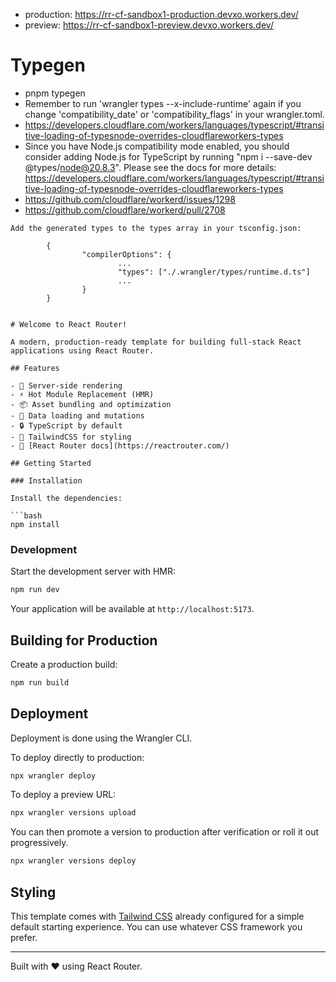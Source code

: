 - production: https://rr-cf-sandbox1-production.devxo.workers.dev/
- preview: https://rr-cf-sandbox1-preview.devxo.workers.dev/

# Typegen

- pnpm typegen
- Remember to run 'wrangler types --x-include-runtime' again if you change 'compatibility_date' or 'compatibility_flags' in your wrangler.toml.
- https://developers.cloudflare.com/workers/languages/typescript/#transitive-loading-of-typesnode-overrides-cloudflareworkers-types
- Since you have Node.js compatibility mode enabled, you should consider adding Node.js for TypeScript by running "npm i --save-dev @types/node@20.8.3". Please see the docs for more details: https://developers.cloudflare.com/workers/languages/typescript/#transitive-loading-of-typesnode-overrides-cloudflareworkers-types
- https://github.com/cloudflare/workerd/issues/1298
- https://github.com/cloudflare/workerd/pull/2708

````
Add the generated types to the types array in your tsconfig.json:

        {
                "compilerOptions": {
                        ...
                        "types": ["./.wrangler/types/runtime.d.ts"]
                        ...
                }
        }


# Welcome to React Router!

A modern, production-ready template for building full-stack React applications using React Router.

## Features

- 🚀 Server-side rendering
- ⚡️ Hot Module Replacement (HMR)
- 📦 Asset bundling and optimization
- 🔄 Data loading and mutations
- 🔒 TypeScript by default
- 🎉 TailwindCSS for styling
- 📖 [React Router docs](https://reactrouter.com/)

## Getting Started

### Installation

Install the dependencies:

```bash
npm install
````

### Development

Start the development server with HMR:

```bash
npm run dev
```

Your application will be available at `http://localhost:5173`.

## Building for Production

Create a production build:

```bash
npm run build
```

## Deployment

Deployment is done using the Wrangler CLI.

To deploy directly to production:

```sh
npx wrangler deploy
```

To deploy a preview URL:

```sh
npx wrangler versions upload
```

You can then promote a version to production after verification or roll it out progressively.

```sh
npx wrangler versions deploy
```

## Styling

This template comes with [Tailwind CSS](https://tailwindcss.com/) already configured for a simple default starting experience. You can use whatever CSS framework you prefer.

---

Built with ❤️ using React Router.
